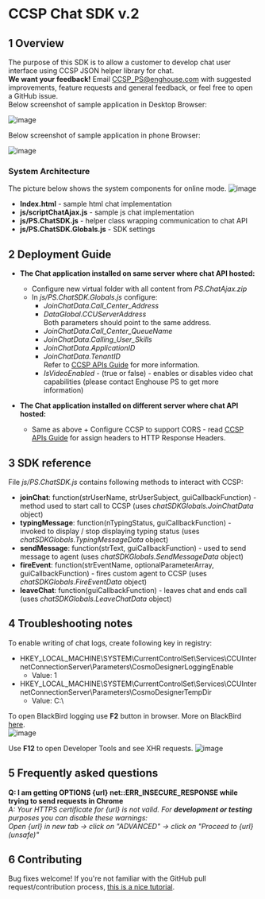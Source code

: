 # CCSP Chat SDK v.2

## 1 Overview
The purpose of this SDK is to allow a customer to develop chat user interface using CCSP JSON helper library for chat.  
**We want your feedback!** Email [CCSP_PS@enghouse.com](CCSP_PS@enghouse.com) with suggested improvements, feature requests and general feedback, or feel free to open a GitHub issue.  
Below screenshot of sample application in Desktop Browser:

![image](https://raw.githubusercontent.com/Enghouse-CCSP-PS/PS.ChatSDK/master/Docs/img/1.PNG)

Below screenshot of sample application in phone Browser:

![image](https://raw.githubusercontent.com/Enghouse-CCSP-PS/PS.ChatSDK/master/Docs/img/2.png)

### System Architecture
The picture below shows the system components for online mode.
![image](https://raw.githubusercontent.com/Enghouse-CCSP-PS/PS.ChatSDK/master/Docs/img/3.PNG)

* **Index.html** - sample html chat implementation
* **js/scriptChatAjax.js** - sample js chat implementation
* **js/PS.ChatSDK.js** - helper class wrapping communication to chat API 
* **js/PS.ChatSDK.Globals.js** - SDK settings


## 2 Deployment Guide
* **The Chat application installed on same server where chat API hosted:** 
  * Configure new virtual folder with all content from *PS.ChatAjax.zip*
  * In *js/PS.ChatSDK.Globals.js* configure:  
    * *JoinChatData.Call_Center_Address* 
    * *DataGlobal.CCUServerAddress*  
	Both parameters should point to the same address.
    * *JoinChatData.Call_Center_QueueName*
    * *JoinChatData.Calling_User_Skills*
    * *JoinChatData.ApplicationID*
    * *JoinChatData.TenantID*  
	Refer to [CCSP APIs Guide](https://support.cosmocom.com/download/attachments/501/CCSP+APIs+Guide.pdf?version=3) for more information.
    * *IsVideoEnabled* - (true or false) - enables or disables video chat capabilities (please contact Enghouse PS to get more information)

* **The Chat application installed on different server where chat API hosted:**
  * Same as above + Configure CCSP to support CORS - read [CCSP APIs Guide](https://support.cosmocom.com/download/attachments/501/CCSP+APIs+Guide.pdf?version=3) for assign headers to HTTP Response Headers.

## 3 SDK reference

File *js/PS.ChatSDK.js* contains following methods to interact with CCSP:
* **joinChat**: function(strUserName, strUserSubject, guiCallbackFunction) - method used to start call to CCSP (uses *chatSDKGlobals.JoinChatData* object)
* **typingMessage**: function(nTypingStatus, guiCallbackFunction) - invoked to display / stop displaying typing status (uses *chatSDKGlobals.TypingMessageData* object)
* **sendMessage**: function(strText, guiCallbackFunction) - used to send message to agent (uses *chatSDKGlobals.SendMessageData* object)
* **fireEvent**: function(strEventName, optionalParameterArray, guiCallbackFunction) - fires custom agent to CCSP (uses *chatSDKGlobals.FireEventData* object)
* **leaveChat**: function(guiCallbackFunction) - leaves chat and ends call (uses *chatSDKGlobals.LeaveChatData* object)

## 4 Troubleshooting notes

To enable writing of chat logs, create following key in registry:
* HKEY_LOCAL_MACHINE\SYSTEM\CurrentControlSet\Services\CCUInternetConnectionServer\Parameters\CosmoDesignerLoggingEnable
  * Value: 1
* HKEY_LOCAL_MACHINE\SYSTEM\CurrentControlSet\Services\CCUInternetConnectionServer\Parameters\CosmoDesignerTempDir
  * Value: C:\

To open BlackBird logging use **F2** button in browser. More on BlackBird [here](http://demo.jb51.net/js/Blackbird/index.html).  
![image](https://raw.githubusercontent.com/Enghouse-CCSP-PS/PS.ChatSDK/master/Docs/img/4.PNG)

Use **F12** to open Developer Tools and see XHR requests.
![image](https://raw.githubusercontent.com/Enghouse-CCSP-PS/PS.ChatSDK/master/Docs/img/5.PNG)
## 5 Frequently asked questions

**Q: I am getting OPTIONS {url} net::ERR_INSECURE_RESPONSE while trying to send requests in Chrome**  
*A: Your HTTPS certificate for  {url} is not valid. For **development or testing** purposes you can disable these warnings:   
Open {url} in new tab -> click on "ADVANCED" -> click on "Proceed to {url} (unsafe)"*


## 6 Contributing

Bug fixes welcome! If you're not familiar with the GitHub pull
request/contribution process,
[this is a nice tutorial](https://gun.io/blog/how-to-github-fork-branch-and-pull-request/).